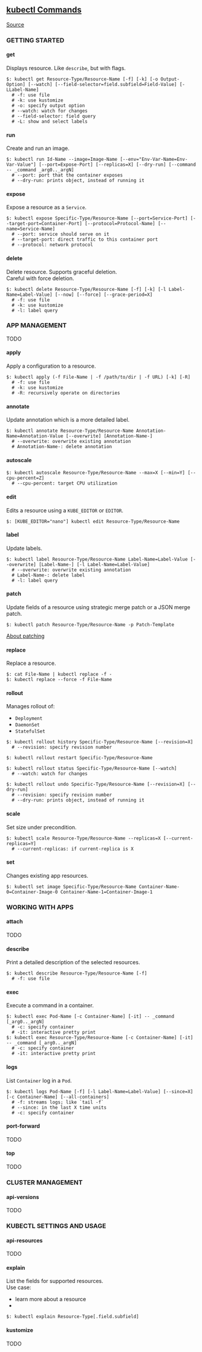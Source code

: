 ## [kubectl Commands](https://kubernetes.io/docs/reference/kubectl/kubectl-cmds/)

[Source](https://kubernetes.io/docs/reference/generated/kubectl/kubectl-commands)  

### GETTING STARTED

#### get

Displays resource. Like `describe`, but with flags.  

```
$: kubectl get Resource-Type/Resource-Name [-f] [-k] [-o Output-Option] [--watch] [--field-selector=field.subfield=Field-Value] [-LLabel-Name]
  # -f: use file
  # -k: use kustomize
  # -o: specify output option
  # --watch: watch for changes
  # --field-selector: field query
  # -L: show and select labels
```

#### run

Create and run an image.  

```
$: kubectl run Id-Name --image=Image-Name [--env="Env-Var-Name=Env-Var-Value"] [--port=Expose-Port] [--replicas=X] [--dry-run] [--command -- _command _arg0.._argN]
  # --port: port that the container exposes
  # --dry-run: prints object, instead of running it
```

#### expose

Expose a resource as a `Service`.  

```
$: kubectl expose Specific-Type/Resource-Name [--port=Service-Port] [--target-port=Container-Port] [--protocol=Protocol-Name] [--name=Service-Name]
  # --port: service should serve on it
  # --target-port: direct traffic to this container port
  # --protocol: network protocol
```

#### delete

Delete resource. Supports graceful deletion.  
Careful with force deletion.  

```
$: kubectl delete Resource-Type/Resource-Name [-f] [-k] [-l Label-Name=Label-Value] [--now] [--force] [--grace-period=X]
  # -f: use file
  # -k: use kustomize
  # -l: label query
```

### APP MANAGEMENT

TODO

#### apply

Apply a configuration to a resource.  

```
$: kubectl apply (-f File-Name | -f /path/to/dir | -f URL) [-k] [-R]
  # -f: use file
  # -k: use kustomize
  # -R: recursively operate on directories
```

#### annotate

Update annotation which is a more detailed label.  

```
$: kubectl annotate Resource-Type/Resource-Name Annotation-Name=Annotation-Value [--overwrite] [Annotation-Name-]
  # --overwrite: overwrite existing annotation
  # Annotation-Name-: delete annotation
```

#### autoscale

```
$: kubectl autoscale Resource-Type/Resource-Name --max=X [--min=Y] [--cpu-percent=Z]
  # --cpu-percent: target CPU utilization
```

#### edit

Edits a resource using a `KUBE_EDITOR` or `EDITOR`.  

```
$: [KUBE_EDITOR="nano"] kubectl edit Resource-Type/Resource-Name
```

#### label

Update labels.  

```
$: kubectl label Resource-Type/Resource-Name Label-Name=Label-Value [--overwrite] [Label-Name-] [-l Label-Name=Label-Value]
  # --overwrite: overwrite existing annotation
  # Label-Name-: delete label
  # -l: label query
```

#### patch

Update fields of a resource using strategic merge patch or a JSON merge patch.  

```
$: kubectl patch Resource-Type/Resource-Name -p Patch-Template
```

[About patching](../../../../Docs/Tasks/RunApps/UpdateObjects)

#### replace

Replace a resource.  

```
$: cat File-Name | kubectl replace -f -
$: kubectl replace --force -f File-Name
```

#### rollout

Manages rollout of:
* `Deployment`
* `DaemonSet`
* `StatefulSet`

```
$: kubectl rollout history Specific-Type/Resource-Name [--revision=X]
  # --revision: specify revision number

$: kubectl rollout restart Specific-Type/Resource-Name

$: kubectl rollout status Specific-Type/Resource-Name [--watch]
  # --watch: watch for changes

$: kubectl rollout undo Specific-Type/Resource-Name [--revision=X] [--dry-run]
  # --revision: specify revision number
  # --dry-run: prints object, instead of running it
```

#### scale

Set size under precondition.  

```
$: kubectl scale Resource-Type/Resource-Name --replicas=X [--current-replicas=Y]
  # --current-replicas: if current-replica is X
```

#### set

Changes existing app resources.  

```
$: kubectl set image Specific-Type/Resource-Name Container-Name-0=Container-Image-0 Container-Name-1=Container-Image-1
```

### WORKING WITH APPS

#### attach

TODO

#### describe

Print a detailed description of the selected resources.  

```
$: kubectl describe Resource-Type/Resource-Name [-f]
  # -f: use file
```

#### exec

Execute a command in a container.  

```
$: kubectl exec Pod-Name [-c Container-Name] [-it] -- _command [_arg0.._argN]
  # -c: specify container
  # -it: interactive pretty print
$: kubectl exec Resource-Type/Resource-Name [-c Container-Name] [-it] -- _command [_arg0.._argN]
  # -c: specify container
  # -it: interactive pretty print
```

#### logs

List `Container` log in a `Pod`.  

```
$: kubectl logs Pod-Name [-f] [-l Label-Name=Label-Value] [--since=X] [-c Container-Name] [--all-containers]
  # -f: streams logs; like `tail -f`
  # --since: in the last X time units
  # -c: specify container
```

#### port-forward

TODO

#### top

TODO

### CLUSTER MANAGEMENT

#### api-versions

TODO

### KUBECTL SETTINGS AND USAGE

#### api-resources

TODO

#### explain

List the fields for supported resources.  
Use case:
* learn more about a resource
*

```
$: kubectl explain Resource-Type[.field.subfield]
```

#### kustomize

TODO
